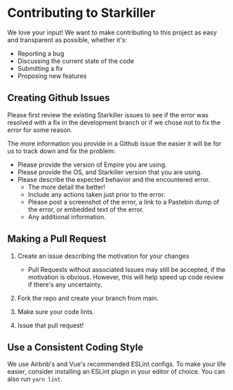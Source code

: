 # Contributing to Starkiller

We love your input! We want to make contributing to this project as easy and transparent as possible, whether it's:

- Reporting a bug
- Discussing the current state of the code
- Submitting a fix
- Proposing new features

## Creating Github Issues

Please first review the existing Starkiller issues to see if the error was resolved with a fix in the development branch or if we chose not to fix the error for some reason.

The more information you provide in a Github issue the easier it will be for us to track down and fix the problem:

- Please provide the version of Empire you are using.
- Please provide the OS, and Starkiller version that you are using.
- Please describe the expected behavior and the encountered error.
  - The more detail the better!
  - Include any actions taken just prior to the error.
  - Please post a screenshot of the error, a link to a Pastebin dump of the error, or embedded text of the error.
  - Any additional information.

## Making a Pull Request

1. Create an issue describing the motivation for your changes

   - Pull Requests without associated Issues may still be accepted, if the motivation is obvious. However, this will help speed up code review if there's any uncertainty.

1. Fork the repo and create your branch from main.
1. Make sure your code lints.
1. Issue that pull request!

## Use a Consistent Coding Style

We use Airbnb's and Vue's recommended ESLint configs. To make your life easier, consider installing an ESLint plugin in your editor of choice. You can also run `yarn lint`.
